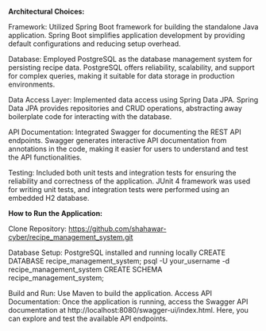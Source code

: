**Architectural Choices:**

Framework: 
Utilized Spring Boot framework for building the standalone Java application. Spring Boot simplifies application development by providing default configurations and reducing setup overhead.

Database: 
Employed PostgreSQL as the database management system for persisting recipe data. PostgreSQL offers reliability, scalability, and support for complex queries, making it suitable for data storage in production environments.

Data Access Layer: 
Implemented data access using Spring Data JPA. Spring Data JPA provides repositories and CRUD operations, abstracting away boilerplate code for interacting with the database.

API Documentation: 
Integrated Swagger for documenting the REST API endpoints. Swagger generates interactive API documentation from annotations in the code, making it easier for users to understand and test the API functionalities.

Testing:
Included both unit tests and integration tests for ensuring the reliability and correctness of the application. JUnit 4 framework was used for writing unit tests, and integration tests were performed using an embedded H2 database.



**How to Run the Application:**

Clone Repository: 
https://github.com/shahawar-cyber/recipe_management_system.git

Database Setup: 
PostgreSQL installed and running locally 
CREATE DATABASE recipe_management_system;
psql -U your_username -d recipe_management_system
CREATE SCHEMA recipe_management_system;

Build and Run: 
Use Maven to build the application. 
Access API Documentation: Once the application is running, access the Swagger API documentation at http://localhost:8080/swagger-ui/index.html. Here, you can explore and test the available API endpoints.




